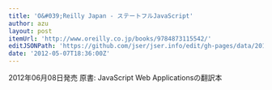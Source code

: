 ```yaml
---
title: 'O&#039;Reilly Japan - ステートフルJavaScript'
author: azu
layout: post
itemUrl: 'http://www.oreilly.co.jp/books/9784873115542/'
editJSONPath: 'https://github.com/jser/jser.info/edit/gh-pages/data/2012/05/index.json'
date: '2012-05-07T18:36:00Z'
---
```

2012年06月08日発売
原書: JavaScript Web Applicationsの翻訳本
